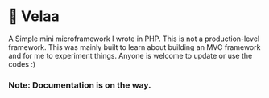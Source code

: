 # :turtle: Velaa

A Simple mini microframework I wrote in PHP. This is not a production-level framework. This was mainly built to learn about building an MVC framework and for me to experiment things. Anyone is welcome to update or use the codes :)


### Note: Documentation is on the way.
